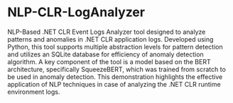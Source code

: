 # NLP-CLR-LogAnalyzer
NLP-Based .NET CLR Event Logs Analyzer tool designed to analyze patterns and anomalies in .NET CLR application logs. Developed using Python, this tool supports multiple abstraction levels for pattern detection and utilizes an SQLite database for efficiency of anomaly detection algorithm. A key component of the tool is a model based on the BERT architecture, specifically SqueezeBERT, which was trained from scratch to be used in anomaly detection. This demonstration highlights the effective application of NLP techniques in case of analyzing the .NET CLR runtime environment logs.
